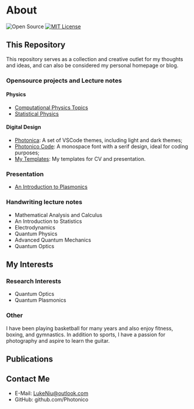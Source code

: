 # About

![Open Source](https://github.com/ConAntares/Temples/blob/master/Attachments/OpenSource.svg) [![MIT License](https://github.com/ConAntares/Temples/blob/master/Attachments/LicenseMIT.svg)](https://opensource.org/licenses/mit-license.php)

## This Repository

This repository serves as a collection and creative outlet for my thoughts and ideas, and can also be considered my personal homepage or blog.

### Opensource projects and Lecture notes

#### Physics

* [Computational Physics Topics](https://github.com/Photonico/Computational_Physics_Topics)
* [Statistical Physics](https://github.com/Photonico/Statistical_Physics)

#### Digital Design

* [Photonica](https://github.com/Photonico/Photonica): A set of VSCode themes, including light and dark themes;
* [Photonico Code](https://github.com/Photonico/Photonico_Code): A monospace font with a serif design, ideal for coding purposes;
* [My Templates](https://github.com/Photonico/Templates): My templates for CV and presentation.

### Presentation

* [An Introduction to Plasmonics](https://github.com/Photonico/An_Introduction_to_Plasmonics/tree/main)

### Handwriting lecture notes

* Mathematical Analysis and Calculus
* An Introduction to Statistics
* Electrodynamics
* Quantum Physics
* Advanced Quantum Mechanics
* Quantum Optics

## My Interests

### Research Interests

* Quantum Optics
* Quantum Plasmonics

### Other

I have been playing basketball for many years and also enjoy fitness, boxing, and gymnastics. In addition to sports, I have a passion for photography and aspire to learn the guitar.

## Publications

## Contact Me

* E-Mail: LukeNiu@outlook.com
* GitHub: github.com/Photonico
